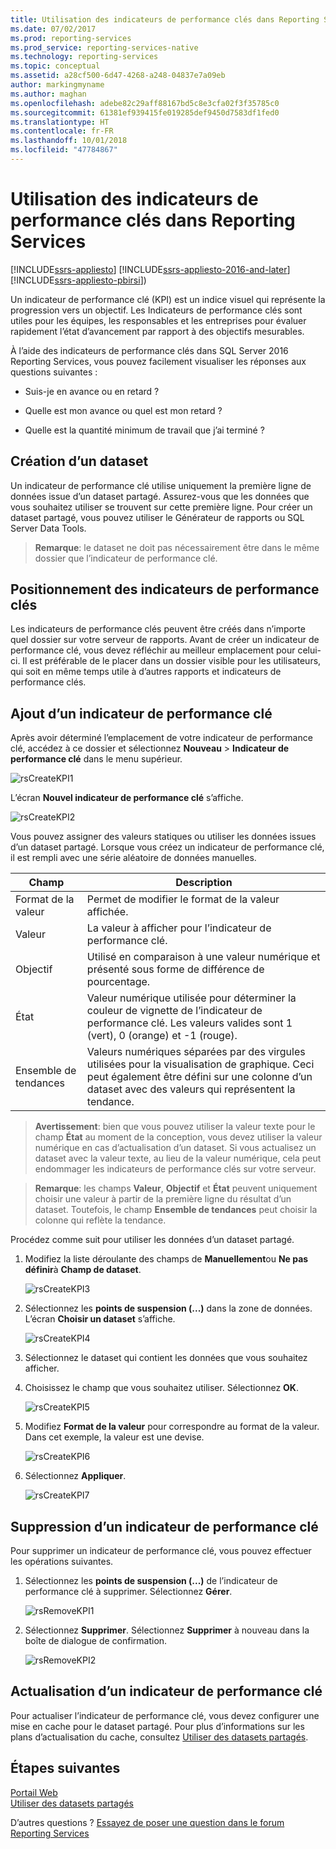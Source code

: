 ```yaml
---
title: Utilisation des indicateurs de performance clés dans Reporting Services | Microsoft Docs
ms.date: 07/02/2017
ms.prod: reporting-services
ms.prod_service: reporting-services-native
ms.technology: reporting-services
ms.topic: conceptual
ms.assetid: a28cf500-6d47-4268-a248-04837e7a09eb
author: markingmyname
ms.author: maghan
ms.openlocfilehash: adebe82c29aff88167bd5c8e3cfa02f3f35785c0
ms.sourcegitcommit: 61381ef939415fe019285def9450d7583df1fed0
ms.translationtype: HT
ms.contentlocale: fr-FR
ms.lasthandoff: 10/01/2018
ms.locfileid: "47784867"
---
```

# <a name="working-with-kpis-in-reporting-services"></a>Utilisation des indicateurs de performance clés dans Reporting Services

[!INCLUDE[ssrs-appliesto](../includes/ssrs-appliesto.md)] [!INCLUDE[ssrs-appliesto-2016-and-later](../includes/ssrs-appliesto-2016-and-later.md)] [!INCLUDE[ssrs-appliesto-pbirsi](../includes/ssrs-appliesto-pbirs.md)])

Un indicateur de performance clé (KPI) est un indice visuel qui représente la progression vers un objectif.  Les Indicateurs de performance clés sont utiles pour les équipes, les responsables et les entreprises pour évaluer rapidement l’état d’avancement par rapport à des objectifs mesurables.   
  
À l’aide des indicateurs de performance clés dans SQL Server 2016 Reporting Services, vous pouvez facilement visualiser les réponses aux questions suivantes :  
  
-   Suis-je en avance ou en retard ?  
  
-   Quelle est mon avance ou quel est mon retard ?  
  
-   Quelle est la quantité minimum de travail que j’ai terminé ?  
  
## <a name="creating-a-dataset"></a>Création d’un dataset  
Un indicateur de performance clé utilise uniquement la première ligne de données issue d’un dataset partagé. Assurez-vous que les données que vous souhaitez utiliser se trouvent sur cette première ligne. Pour créer un dataset partagé, vous pouvez utiliser le Générateur de rapports ou SQL Server Data Tools.  
  
> **Remarque**: le dataset ne doit pas nécessairement être dans le même dossier que l’indicateur de performance clé.  
  
## <a name="placement-of-kpis"></a>Positionnement des indicateurs de performance clés  
  
Les indicateurs de performance clés peuvent être créés dans n’importe quel dossier sur votre serveur de rapports.  Avant de créer un indicateur de performance clé, vous devez réfléchir au meilleur emplacement pour celui-ci. Il est préférable de le placer dans un dossier visible pour les utilisateurs, qui soit en même temps utile à d’autres rapports et indicateurs de performance clés.  
  
## <a name="adding-a-kpi"></a>Ajout d’un indicateur de performance clé  
  
Après avoir déterminé l’emplacement de votre indicateur de performance clé, accédez à ce dossier et sélectionnez **Nouveau** > **Indicateur de performance clé** dans le menu supérieur.  
  
![rsCreateKPI1](../reporting-services/media/rscreatekpi1.png)  
  
L’écran **Nouvel indicateur de performance clé** s’affiche.  
  
![rsCreateKPI2](../reporting-services/media/rscreatekpi2.png)  
  
Vous pouvez assigner des valeurs statiques ou utiliser les données issues d’un dataset partagé. Lorsque vous créez un indicateur de performance clé, il est rempli avec une série aléatoire de données manuelles.  
  
|Champ|Description|  
|---|---|  
|Format de la valeur|  Permet de modifier le format de la valeur affichée.|   
|Valeur|La valeur à afficher pour l’indicateur de performance clé.|  
|Objectif|Utilisé en comparaison à une valeur numérique et présenté sous forme de différence de pourcentage.|  
|État|Valeur numérique utilisée pour déterminer la couleur de vignette de l’indicateur de performance clé. Les valeurs valides sont 1 (vert), 0 (orange) et -1 (rouge).|  
|Ensemble de tendances|Valeurs numériques séparées par des virgules utilisées pour la visualisation de graphique. Ceci peut également être défini sur une colonne d’un dataset avec des valeurs qui représentent la tendance.|  
  
> **Avertissement**: bien que vous pouvez utiliser la valeur texte pour le champ **État** au moment de la conception, vous devez utiliser la valeur numérique en cas d’actualisation d’un dataset. Si vous actualisez un dataset avec la valeur texte, au lieu de la valeur numérique, cela peut endommager les indicateurs de performance clés sur votre serveur.  
  
> **Remarque**: les champs **Valeur**, **Objectif** et **État** peuvent uniquement choisir une valeur à partir de la première ligne du résultat d’un dataset. Toutefois, le champ **Ensemble de tendances** peut choisir la colonne qui reflète la tendance.  
  
Procédez comme suit pour utiliser les données d’un dataset partagé.  
  
1.  Modifiez la liste déroulante des champs de **Manuellement**ou **Ne pas définir**à **Champ de dataset**.  
  
    ![rsCreateKPI3](../reporting-services/media/rscreatekpi3.png)  
  
2.  Sélectionnez les **points de suspension (...)** dans la zone de données. L’écran **Choisir un dataset** s’affiche.  
  
    ![rsCreateKPI4](../reporting-services/media/rscreatekpi4.png)  
  
3.  Sélectionnez le dataset qui contient les données que vous souhaitez afficher.  
  
4.  Choisissez le champ que vous souhaitez utiliser. Sélectionnez **OK**.  
  
    ![rsCreateKPI5](../reporting-services/media/rscreatekpi5.png)  
  
5.  Modifiez **Format de la valeur** pour correspondre au format de la valeur. Dans cet exemple, la valeur est une devise.  
  
    ![rsCreateKPI6](../reporting-services/media/rscreatekpi6.png)  
  
6.  Sélectionnez **Appliquer**.  
  
    ![rsCreateKPI7](../reporting-services/media/rscreatekpi7.png)  
  
## <a name="removing-a-kpi"></a>Suppression d’un indicateur de performance clé  
  
Pour supprimer un indicateur de performance clé, vous pouvez effectuer les opérations suivantes.  
  
1.  Sélectionnez les **points de suspension (...)** de l’indicateur de performance clé à supprimer. Sélectionnez **Gérer**.  
  
    ![rsRemoveKPI1](../reporting-services/media/rsremovekpi1.png)  
  
2.  Sélectionnez **Supprimer**. Sélectionnez **Supprimer** à nouveau dans la boîte de dialogue de confirmation.  
  
    ![rsRemoveKPI2](../reporting-services/media/rsremovekpi2.png)  
  
## <a name="refreshing-a-kpi"></a>Actualisation d’un indicateur de performance clé  
  
Pour actualiser l’indicateur de performance clé, vous devez configurer une mise en cache pour le dataset partagé. Pour plus d’informations sur les plans d’actualisation du cache, consultez [Utiliser des datasets partagés](../reporting-services/work-with-shared-datasets-web-portal.md).  
  
## <a name="next-steps"></a>Étapes suivantes
  
[Portail Web](../reporting-services/web-portal-ssrs-native-mode.md)  
[Utiliser des datasets partagés](../reporting-services/work-with-shared-datasets-web-portal.md)

D’autres questions ? [Essayez de poser une question dans le forum Reporting Services](http://go.microsoft.com/fwlink/?LinkId=620231)
